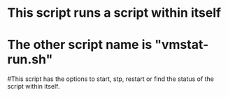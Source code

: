 # This script runs a script within itself
# The other script name is "vmstat-run.sh"
#This script has the options to start, stp, restart or find the status of the script within itself.
